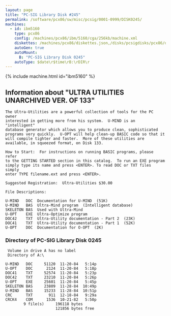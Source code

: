 ```yaml
---
layout: page
title: "PC-SIG Library Disk #245"
permalink: /software/pcx86/sw/misc/pcsig/0001-0999/DISK0245/
machines:
  - id: ibm5160
    type: pcx86
    config: /machines/pcx86/ibm/5160/cga/256kb/machine.xml
    diskettes: /machines/pcx86/diskettes.json,/disks/pcsigdisks/pcx86/diskettes.json
    autoGen: true
    autoMount:
      B: "PC-SIG Library Disk 0245"
    autoType: $date\r$time\rB:\rDIR\r
---
```


{% include machine.html id="ibm5160" %}

## Information about "ULTRA UTILITIES UNARCHIVED VER. OF 133"

    The Ultra-Utilities are a powerful collection of tools for the PC owner
    interested in getting more from his system.  U-MIND is an "intelligent"
    database generator which allows you to produce clean, sophisticated
    programs very quickly.  U-OPT will help clean-up BASIC code so that it
    will compile tighter and faster.  More of these utilities are
    available, in squeezed format, on Disk 133.
    
    How to Start:  For instructions on running BASIC programs, please refer
    to the GETTING STARTED section in this catalog.  To run an EXE program
    simply type its name and press <ENTER>. To read DOC or TXT files simply
    enter TYPE filename.ext and press <ENTER>.
    
    Suggested Registration:  Ultra-Utilities $30.00
    
    File Descriptions:
    
    U-MIND   DOC  Documentation for U-MIND  (51K)
    U-MIND   BAS  Ultra-Mind program  (Intelligent database)
    SKELETON BAS  Used with Ultra-Mind
    U-OPT    EXE  Ultra-Optimize program
    DOC42    TXT  Ultra-Utility documentation - Part 2  (23K)
    DOC41    TXT  Ultra-Utility documentation - Part 1  (52K)
    U-OPT    DOC  Documentation for O-OPT  (2K)

### Directory of PC-SIG Library Disk 0245

     Volume in drive A has no label
     Directory of A:\

    U-MIND   DOC     51120  11-20-84   5:14p
    U-OPT    DOC      2124  11-20-84   5:18p
    DOC41    TXT     52574  11-20-84   5:23p
    DOC42    TXT     23210  11-20-84   5:26p
    U-OPT    EXE     25601  11-20-84   5:45p
    SKELETON BAS     23809  11-28-84  10:49p
    U-MIND   BAS     15233  11-28-84  10:51p
    CRC      TXT       911  12-18-84   9:29a
    CRCK4    COM      1536  10-21-82   5:50p
            9 file(s)     196118 bytes
                          121856 bytes free
